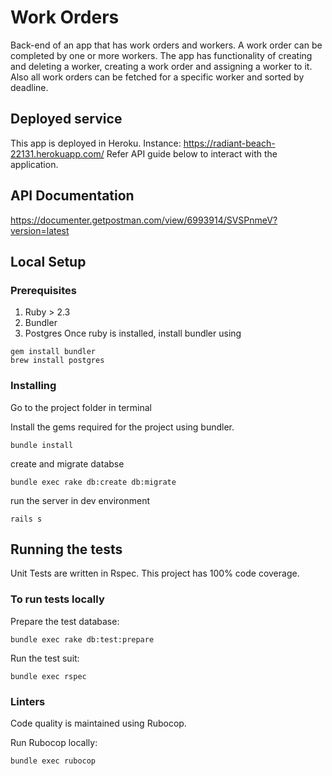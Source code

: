 # Work Orders
 Back-end of an app that has work orders and workers. A work order can be completed by one or more workers. The app has functionality of creating and deleting a worker, creating a work order and assigning a worker to it. Also all work orders can be fetched for a specific worker and sorted by deadline.

## Deployed service
This app is deployed in Heroku.
Instance: https://radiant-beach-22131.herokuapp.com/
Refer API guide below to interact with the application.

## API Documentation
https://documenter.getpostman.com/view/6993914/SVSPnmeV?version=latest

## Local Setup

### Prerequisites

1. Ruby > 2.3
2. Bundler
3. Postgres
Once ruby is installed, install bundler using
```
gem install bundler
brew install postgres
```

### Installing

Go to the project folder in terminal

Install the gems required for the project using bundler.
```
bundle install
```
create and migrate databse
```
bundle exec rake db:create db:migrate
```
run the server in dev environment
```
rails s
```

## Running the tests

Unit Tests are written in Rspec. This project has 100% code coverage.

### To run tests locally
Prepare the test database:
```
bundle exec rake db:test:prepare
```
Run the test suit:
```
bundle exec rspec
```

### Linters

Code quality is maintained using Rubocop.

Run Rubocop locally:
```
bundle exec rubocop
```
